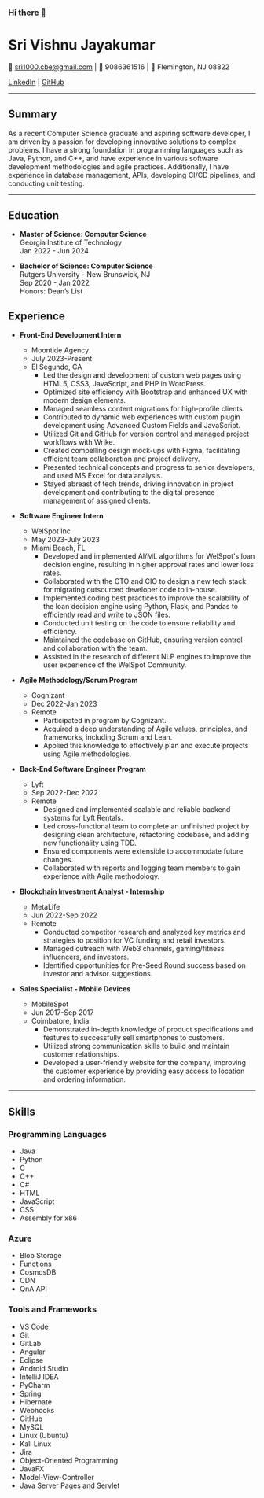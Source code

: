 ### Hi there 👋

# Sri Vishnu Jayakumar

📧 sri1000.cbe@gmail.com | 📱 9086361516 | 📍 Flemington, NJ 08822

[LinkedIn](https://www.linkedin.com/in/sri-vishnu-jayakumar-340788208/) | [GitHub](https://github.com/sree2344)

---

## Summary

As a recent Computer Science graduate and aspiring software developer, I am driven by a passion for developing innovative solutions to complex problems. I have a strong foundation in programming languages such as Java, Python, and C++, and have experience in various software development methodologies and agile practices. Additionally, I have experience in database management, APIs, developing CI/CD pipelines, and conducting unit testing.

---

## Education

- **Master of Science: Computer Science**\
  Georgia Institute of Technology\
  Jan 2022 - Jun 2024

- **Bachelor of Science: Computer Science**\
  Rutgers University - New Brunswick, NJ\
  Sep 2020 - Jan 2022\
  Honors: Dean’s List

## Experience

- **Front-End Development Intern**
  - Moontide Agency
  - July 2023-Present
  - El Segundo, CA
    - Led the design and development of custom web pages using HTML5, CSS3, JavaScript, and PHP in WordPress.
    - Optimized site efficiency with Bootstrap and enhanced UX with modern design elements.
    - Managed seamless content migrations for high-profile clients.
    - Contributed to dynamic web experiences with custom plugin development using Advanced Custom Fields and JavaScript.
    - Utilized Git and GitHub for version control and managed project workflows with Wrike.
    - Created compelling design mock-ups with Figma, facilitating efficient team collaboration and project delivery.
    - Presented technical concepts and progress to senior developers, and used MS Excel for data analysis.
    - Stayed abreast of tech trends, driving innovation in project development and contributing to the digital presence management of assigned clients.

- **Software Engineer Intern**
  - WelSpot Inc
  - May 2023-July 2023
  - Miami Beach, FL
    - Developed and implemented AI/ML algorithms for WelSpot's loan decision engine, resulting in higher approval rates and lower loss rates.
    - Collaborated with the CTO and CIO to design a new tech stack for migrating outsourced developer code to in-house.
    - Implemented coding best practices to improve the scalability of the loan decision engine using Python, Flask, and Pandas to efficiently read and write to JSON files.
    - Conducted unit testing on the code to ensure reliability and efficiency.
    - Maintained the codebase on GitHub, ensuring version control and collaboration with the team.
    - Assisted in the research of different NLP engines to improve the user experience of the WelSpot Community.

- **Agile Methodology/Scrum Program**
  - Cognizant
  - Dec 2022-Jan 2023
  - Remote
    - Participated in program by Cognizant.
    - Acquired a deep understanding of Agile values, principles, and frameworks, including Scrum and Lean.
    - Applied this knowledge to effectively plan and execute projects using Agile methodologies.

- **Back-End Software Engineer Program**
  - Lyft
  - Sep 2022-Dec 2022
  - Remote
    - Designed and implemented scalable and reliable backend systems for Lyft Rentals.
    - Led cross-functional team to complete an unfinished project by designing clean architecture, refactoring codebase, and adding new functionality using TDD.
    - Ensured components were extensible to accommodate future changes.
    - Collaborated with reports and logging team members to gain experience with Agile methodology.

- **Blockchain Investment Analyst - Internship**
  - MetaLife
  - Jun 2022-Sep 2022
  - Remote
    - Conducted competitor research and analyzed key metrics and strategies to position for VC funding and retail investors.
    - Managed outreach with Web3 channels, gaming/fitness influencers, and investors.
    - Identified opportunities for Pre-Seed Round success based on investor and advisor suggestions.

- **Sales Specialist - Mobile Devices**
  - MobileSpot
  - Jun 2017-Sep 2017
  - Coimbatore, India
    - Demonstrated in-depth knowledge of product specifications and features to successfully sell smartphones to customers.
    - Utilized strong communication skills to build and maintain customer relationships.
    - Developed a user-friendly website for the company, improving the customer experience by providing easy access to location and ordering information.
---
## Skills

### Programming Languages

- Java
- Python
- C
- C++
- C#
- HTML
- JavaScript
- CSS
- Assembly for x86

### Azure

- Blob Storage
- Functions
- CosmosDB
- CDN
- QnA API

### Tools and Frameworks

- VS Code
- Git
- GitLab
- Angular
- Eclipse
- Android Studio
- IntelliJ IDEA
- PyCharm
- Spring
- Hibernate
- Webhooks
- GitHub
- MySQL
- Linux (Ubuntu)
- Kali Linux
- Jira
- Object-Oriented Programming
- JavaFX
- Model-View-Controller
- Java Server Pages and Servlet
